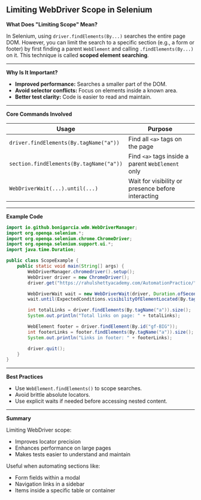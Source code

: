 ## Limiting WebDriver Scope in Selenium


**What Does "Limiting Scope" Mean?**

In Selenium, using `driver.findElements(By...)` searches the entire page DOM. However, you can limit the search to a specific section (e.g., a form or footer) by first finding a parent `WebElement` and calling `.findElements(By...)` on it. This technique is called **scoped element searching**.

---

**Why Is It Important?**

- **Improved performance:** Searches a smaller part of the DOM.
- **Avoid selector conflicts:** Focus on elements inside a known area.
- **Better test clarity:** Code is easier to read and maintain.

---

**Core Commands Involved**

| Usage                                      | Purpose                                                   |
|--------------------------------------------|-----------------------------------------------------------|
| `driver.findElements(By.tagName("a"))`     | Find all `<a>` tags on the page                          |
| `section.findElements(By.tagName("a"))`   | Find `<a>` tags inside a parent `WebElement` only        |
| `WebDriverWait(...).until(...)`            | Wait for visibility or presence before interacting       |

---

**Example Code**

```java
import io.github.bonigarcia.wdm.WebDriverManager;
import org.openqa.selenium.*;
import org.openqa.selenium.chrome.ChromeDriver;
import org.openqa.selenium.support.ui.*;
import java.time.Duration;

public class ScopeExample {
    public static void main(String[] args) {
        WebDriverManager.chromedriver().setup();
        WebDriver driver = new ChromeDriver();
        driver.get("https://rahulshettyacademy.com/AutomationPractice/");

        WebDriverWait wait = new WebDriverWait(driver, Duration.ofSeconds(5));
        wait.until(ExpectedConditions.visibilityOfElementLocated(By.tagName("a")));

        int totalLinks = driver.findElements(By.tagName("a")).size();
        System.out.println("Total links on page: " + totalLinks);

        WebElement footer = driver.findElement(By.id("gf-BIG"));
        int footerLinks = footer.findElements(By.tagName("a")).size();
        System.out.println("Links in footer: " + footerLinks);

        driver.quit();
    }
}
```

---

**Best Practices**

- Use `WebElement.findElements()` to scope searches.
- Avoid brittle absolute locators.
- Use explicit waits if needed before accessing nested content.

---

**Summary**

Limiting WebDriver scope:
- Improves locator precision
- Enhances performance on large pages
- Makes tests easier to understand and maintain

Useful when automating sections like:
- Form fields within a modal
- Navigation links in a sidebar
- Items inside a specific table or container


